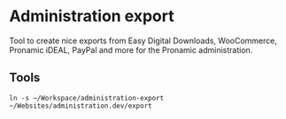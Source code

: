 # Administration export

Tool to create nice exports from Easy Digital Downloads, WooCommerce, Pronamic iDEAL, PayPal and more for the Pronamic administration.

## Tools

```
ln -s ~/Workspace/administration-export ~/Websites/administration.dev/export
```
